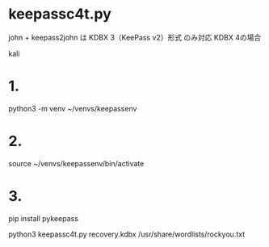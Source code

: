 # keepassc4t.py

john + keepass2john は KDBX 3（KeePass v2）形式 のみ対応
KDBX 4の場合

kali

# 1. 
python3 -m venv ~/venvs/keepassenv

# 2. 
source ~/venvs/keepassenv/bin/activate

# 3. 
pip install pykeepass

python3 keepassc4t.py recovery.kdbx /usr/share/wordlists/rockyou.txt
